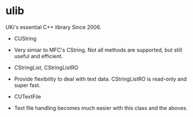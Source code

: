 ulib
====

UKi's essential C++ library
Since 2006.

* CUString

 * Very simiar to MFC's CString. Not all methods are supported, but still useful and efficient.

* CStringList, CStringListRO

 * Provide flexibility to deal with text data. CStringListRO is read-only and super fast.

* CUTextFile

 * Text file handling becomes much easier with this class and the aboves.

